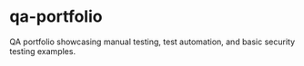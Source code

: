 # qa-portfolio
QA portfolio showcasing manual testing, test automation, and basic security testing examples.
